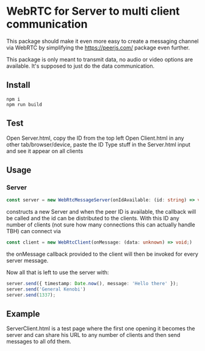 # WebRTC for Server to multi client communication

This package should make it even more easy to create a messaging channel via WebRTC by simplifying the
https://peerjs.com/ package even further.

This package is only meant to transmit data, no audio or video options are available. It's supposed to
just do the data communication.

## Install

```
npm i
npm run build
```

## Test
Open Server.html, copy the ID from the top left
Open Client.html in any other tab/browser/device, paste the ID
Type stuff in the Server.html input and see it appear on all clients

## Usage

### Server

```ts
const server = new WebRtcMessageServer(onIdAvailable: (id: string) => void);
```
constructs a new Server and when the peer ID is available, the callback will be called and the id can be
distributed to the clients.
With this ID any number of clients (not sure how many connections this can actually handle TBH) can connect via
```ts
const client = new WebRtcClient(onMessage: (data: unknown) => void;)
```
the onMessage callback provided to the client will then be invoked for every server message.

Now all that is left to use the server with:
```ts
server.send({ timestamp: Date.now(), message: 'Hello there' });
server.send('General Kenobi')
server.send(1337);
```

## Example

ServerClient.html is a test page where the first one opening it becomes the server and can share his URL
to any number of clients and then send messages to all ofd them.